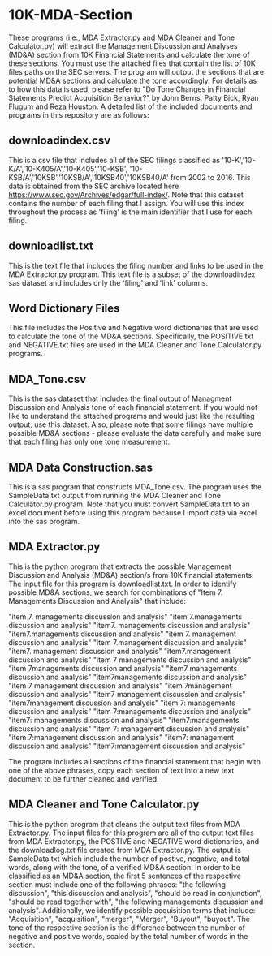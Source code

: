 # 10K-MDA-Section
These programs (i.e., MDA Extractor.py and MDA Cleaner and Tone Calculator.py) will extract the Management Discussion and Analyses (MD&A) section from 10K Financial Statements and calculate the tone of these sections.  You must use the attached files that contain the list of 10K files paths on the SEC servers.  The program will output the sections that are potential MD&A sections and calculate the tone accordingly.  For details as to how this data is used, please refer to "Do Tone Changes in Financial Statements Predict Acquisition Behavior?" by John Berns, Patty Bick, Ryan Flugum and Reza Houston.  A detailed list of the included documents and programs in this repository are as follows:

## downloadindex.csv
This is a csv file that includes all of the SEC filings classified as '10-K','10-K/A','10-K405/A','10-K405','10-KSB', '10-KSB/A','10KSB','10KSB/A','10KSB40','10KSB40/A' from 2002 to 2016.  This data is obtained from the SEC archive located here https://www.sec.gov/Archives/edgar/full-index/.  Note that this dataset contains the number of each filing that I assign.  You will use this index throughout the process as 'filing' is the main identifier that I use for each filing.

## downloadlist.txt
This is the text file that includes the filing number and links to be used in the MDA Extractor.py program.  This text file is a subset of the downloadindex sas dataset and includes only the 'filing' and 'link' columns.

## Word Dictionary Files
This file includes the Positive and Negative word dictionaries that are used to calculate the tone of the MD&A sections.  Specifically, the POSITIVE.txt and NEGATIVE.txt files are used in the MDA Cleaner and Tone Calculator.py programs.

## MDA_Tone.csv
This is the sas dataset that includes the final output of Managment Discussion and Analysis tone of each financial statement.  If you would not like to understand the attached programs and would just like the resulting output, use this dataset.  Also, please note that some filings have multiple possible MD&A sections - please evaluate the data carefully and make sure that each filing has only one tone measurement. 

## MDA Data Construction.sas
This is a sas program that constructs MDA_Tone.csv.  The program uses the SampleData.txt output from running the MDA Cleaner and Tone Calculator.py program.  Note that you must convert SampleData.txt to an excel document before using this program because I import data via excel into the sas program.

## MDA Extractor.py
This is the python program that extracts the possible Management Discussion and Analysis (MD&A) section/s from 10K financial statements.  The input file for this program is downloadlist.txt.  In order to identify possible MD&A sections, we search for combinations of "Item 7. Managements Discussion and Analysis" that include:

"item 7\. managements discussion and analysis"
"item 7\.managements discussion and analysis"
"item7\. managements discussion and analysis"
"item7\.managements discussion and analysis"
"item 7\. management discussion and analysis"
"item 7\.management discussion and analysis"
"item7\. management discussion and analysis"
"item7\.management discussion and analysis"
"item 7 managements discussion and analysis"
"item 7managements discussion and analysis"
"item7 managements discussion and analysis"
"item7managements discussion and analysis"
"item 7 management discussion and analysis"
"item 7management discussion and analysis"
"item7 management discussion and analysis"
"item7management discussion and analysis"
"item 7: managements discussion and analysis"
"item 7:managements discussion and analysis"
"item7: managements discussion and analysis"
"item7:managements discussion and analysis"
"item 7: management discussion and analysis"
"item 7:management discussion and analysis"
"item7: management discussion and analysis"
"item7:management discussion and analysis"

The program includes all sections of the financial statement that begin with one of the above phrases, copy each section of text into a new text document to be further cleaned and verified.

## MDA Cleaner and Tone Calculator.py
This is the python program that cleans the output text files from MDA Extractor.py.  The input files for this program are all of the output text files from MDA Extractor.py, the POSTIVE and NEGATIVE word dictionaries, and the downloadlog.txt file created from MDA Extractor.py.  The output is SampleData.txt which include the number of postive, negative, and total words, along with the tone, of a verified MD&A section.  In order to be classified as an MD&A section, the first 5 sentences of the respective section must include one of the following phrases:  "the following discussion", "this discussion and analysis", "should be read in conjunction", "should be read together with", "the following managements discussion and analysis".  Additionally, we identify possible acquisition terms that include: "Acquisition", "acquisition", "merger", "Merger", "Buyout", "buyout".  The tone of the respective section is the difference between the number of negative and positive words, scaled by the total number of words in the section.

